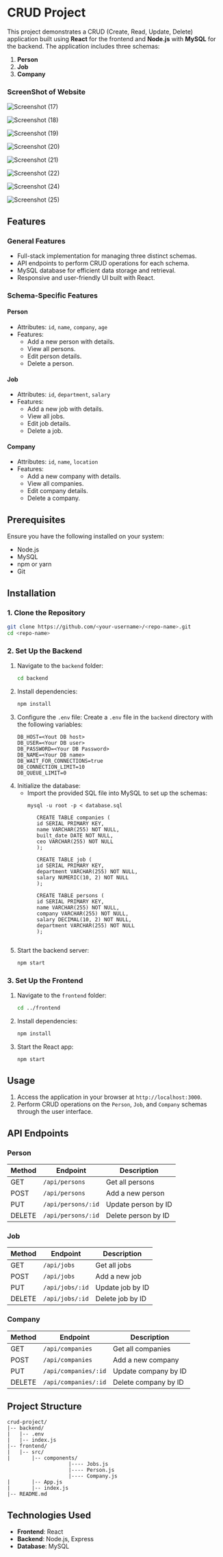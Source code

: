 # CRUD Project

This project demonstrates a CRUD (Create, Read, Update, Delete) application built using **React** for the frontend and **Node.js** with **MySQL** for the backend. The application includes three schemas:

1. **Person**
2. **Job**
3. **Company**

### ScreenShot of Website

![Screenshot (17)](https://github.com/user-attachments/assets/1d29eb1c-63d9-4314-83b9-61466198a737)

![Screenshot (18)](https://github.com/user-attachments/assets/13def9da-a7c3-4020-8b69-ebf17594bcab)

![Screenshot (19)](https://github.com/user-attachments/assets/1447a7bb-bdf6-4e0b-8808-c51e848dcfe8)

![Screenshot (20)](https://github.com/user-attachments/assets/1dac5db9-8504-44df-8b42-69422ced4ecd)

![Screenshot (21)](https://github.com/user-attachments/assets/a40775b0-2f9e-4479-9d7f-a0e323e8ec6c)

![Screenshot (22)](https://github.com/user-attachments/assets/80fd60f5-09f4-4f4e-8c45-daf1ef8247b2)

![Screenshot (24)](https://github.com/user-attachments/assets/4cdc1ca9-c3c7-43cb-83a3-cd7792d538b6)

![Screenshot (25)](https://github.com/user-attachments/assets/7e203987-6517-4f93-b84c-cad0b5842746)

## Features

### General Features
- Full-stack implementation for managing three distinct schemas.
- API endpoints to perform CRUD operations for each schema.
- MySQL database for efficient data storage and retrieval.
- Responsive and user-friendly UI built with React.

### Schema-Specific Features

#### Person
- Attributes: `id`, `name`, `company`, `age`
- Features:
  - Add a new person with details.
  - View all persons.
  - Edit person details.
  - Delete a person.

#### Job
- Attributes: `id`, `department`, `salary`
- Features:
  - Add a new job with details.
  - View all jobs.
  - Edit job details.
  - Delete a job.

#### Company
- Attributes: `id`, `name`, `location`
- Features:
  - Add a new company with details.
  - View all companies.
  - Edit company details.
  - Delete a company.

## Prerequisites

Ensure you have the following installed on your system:

- Node.js
- MySQL
- npm or yarn
- Git

## Installation

### 1. Clone the Repository
```bash
git clone https://github.com/<your-username>/<repo-name>.git
cd <repo-name>
```

### 2. Set Up the Backend

1. Navigate to the `backend` folder:
   ```bash
   cd backend
   ```
2. Install dependencies:
   ```bash
   npm install
   ```
3. Configure the `.env` file:
   Create a `.env` file in the `backend` directory with the following variables:
   ```env
   DB_HOST=<Yout DB host>
   DB_USER=<Your DB user>
   DB_PASSWORD=<Your DB Password>
   DB_NAME=<Your DB name>
   DB_WAIT_FOR_CONNECTIONS=true
   DB_CONNECTION_LIMIT=10
   DB_QUEUE_LIMIT=0
   ```
4. Initialize the database:
   - Import the provided SQL file into MySQL to set up the schemas:
     ```
     mysql -u root -p < database.sql
     
        CREATE TABLE companies (
        id SERIAL PRIMARY KEY,
        name VARCHAR(255) NOT NULL,
        built_date DATE NOT NULL,
        ceo VARCHAR(255) NOT NULL
        );

        CREATE TABLE job (
        id SERIAL PRIMARY KEY,
        department VARCHAR(255) NOT NULL,
        salary NUMERIC(10, 2) NOT NULL
        );

        CREATE TABLE persons (
        id SERIAL PRIMARY KEY,
        name VARCHAR(255) NOT NULL,
        company VARCHAR(255) NOT NULL,
        salary DECIMAL(10, 2) NOT NULL,
        department VARCHAR(255) NOT NULL
        );

    ```
5. Start the backend server:
   ```bash
   npm start
   ```

### 3. Set Up the Frontend

1. Navigate to the `frontend` folder:
   ```bash
   cd ../frontend
   ```
2. Install dependencies:
   ```bash
   npm install
   ```
3. Start the React app:
   ```bash
   npm start
   ```

## Usage

1. Access the application in your browser at `http://localhost:3000`.
2. Perform CRUD operations on the `Person`, `Job`, and `Company` schemas through the user interface.

## API Endpoints

### Person
| Method | Endpoint              | Description              |
|--------|-----------------------|--------------------------|
| GET    | `/api/persons`        | Get all persons          |
| POST   | `/api/persons`        | Add a new person         |
| PUT    | `/api/persons/:id`    | Update person by ID      |
| DELETE | `/api/persons/:id`    | Delete person by ID      |

### Job
| Method | Endpoint              | Description              |
|--------|-----------------------|--------------------------|
| GET    | `/api/jobs`           | Get all jobs             |
| POST   | `/api/jobs`           | Add a new job            |
| PUT    | `/api/jobs/:id`       | Update job by ID         |
| DELETE | `/api/jobs/:id`       | Delete job by ID         |

### Company
| Method | Endpoint              | Description              |
|--------|-----------------------|--------------------------|
| GET    | `/api/companies`      | Get all companies        |
| POST   | `/api/companies`      | Add a new company        |
| PUT    | `/api/companies/:id`  | Update company by ID     |
| DELETE | `/api/companies/:id`  | Delete company by ID     |

## Project Structure

```plaintext
crud-project/
|-- backend/
|   |-- .env
|   |-- index.js
|-- frontend/
|   |-- src/
|       |-- components/
                    |---- Jobs.js
                    |---- Person.js
                    |---- Company.js
|       |-- App.js
|       |-- index.js
|-- README.md
```

## Technologies Used

- **Frontend**: React
- **Backend**: Node.js, Express
- **Database**: MySQL

